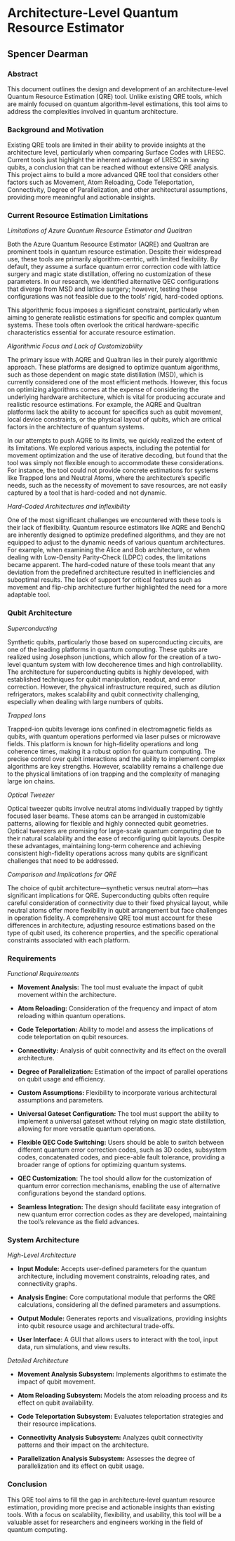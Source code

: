 # Architecture-Level Quantum Resource Estimator

## Spencer Dearman

### **Abstract**

This document outlines the design and development of an architecture-level Quantum Resource Estimation (QRE) tool. Unlike existing QRE tools, which are mainly focused on quantum algorithm-level estimations, this tool aims to address the complexities involved in quantum architecture.


### **Background and Motivation**

Existing QRE tools are limited in their ability to provide insights at the architecture level, particularly when comparing Surface Codes with LRESC. Current tools just highlight the inherent advantage of LRESC in saving qubits, a conclusion that can be reached without extensive QRE analysis. This project aims to build a more advanced QRE tool that considers other factors such as Movement, Atom Reloading, Code Teleportation, Connectivity, Degree of Parallelization, and other architectural assumptions, providing more meaningful and actionable insights.

 
### **Current Resource Estimation Limitations**

_Limitations of Azure Quantum Resource Estimator and Qualtran_

Both the Azure Quantum Resource Estimator (AQRE) and Qualtran are prominent tools in quantum resource estimation. Despite their widespread use, these tools are primarily algorithm-centric, with limited flexibility. By default, they assume a surface quantum error correction code with lattice surgery and magic state distillation, offering no customization of these parameters. In our research, we identified alternative QEC configurations that diverge from MSD and lattice surgery; however, testing these configurations was not feasible due to the tools’ rigid, hard-coded options.

This algorithmic focus imposes a significant constraint, particularly when aiming to generate realistic estimations for specific and complex quantum systems. These tools often overlook the critical hardware-specific characteristics essential for accurate resource estimation.

_Algorithmic Focus and Lack of Customizability_

The primary issue with AQRE and Qualtran lies in their purely algorithmic approach. These platforms are designed to optimize quantum algorithms, such as those dependent on magic state distillation (MSD), which is currently considered one of the most efficient methods. However, this focus on optimizing algorithms comes at the expense of considering the underlying hardware architecture, which is vital for producing accurate and realistic resource estimations. For example, the AQRE and Qualtran platforms lack the ability to account for specifics such as qubit movement, local device constraints, or the physical layout of qubits, which are critical factors in the architecture of quantum systems.

In our attempts to push AQRE to its limits, we quickly realized the extent of its limitations. We explored various aspects, including the potential for movement optimization and the use of iterative decoding, but found that the tool was simply not flexible enough to accommodate these considerations. For instance, the tool could not provide concrete estimations for systems like Trapped Ions and Neutral Atoms, where the architecture’s specific needs, such as the necessity of movement to save resources, are not easily captured by a tool that is hard-coded and not dynamic.

_Hard-Coded Architectures and Inflexibility_

One of the most significant challenges we encountered with these tools is their lack of flexibility. Quantum resource estimators like AQRE and BenchQ are inherently designed to optimize predefined algorithms, and they are not equipped to adjust to the dynamic needs of various quantum architectures. For example, when examining the Alice and Bob architecture, or when dealing with Low-Density Parity-Check (LDPC) codes, the limitations became apparent. The hard-coded nature of these tools meant that any deviation from the predefined architecture resulted in inefficiencies and suboptimal results. The lack of support for critical features such as movement and flip-chip architecture further highlighted the need for a more adaptable tool.

 
### **Qubit Architecture**

_Superconducting_

Synthetic qubits, particularly those based on superconducting circuits, are one of the leading platforms in quantum computing. These qubits are realized using Josephson junctions, which allow for the creation of a two-level quantum system with low decoherence times and high controllability. The architecture for superconducting qubits is highly developed, with established techniques for qubit manipulation, readout, and error correction. However, the physical infrastructure required, such as dilution refrigerators, makes scalability and qubit connectivity challenging, especially when dealing with large numbers of qubits.

_Trapped Ions_

Trapped-ion qubits leverage ions confined in electromagnetic fields as qubits, with quantum operations performed via laser pulses or microwave fields. This platform is known for high-fidelity operations and long coherence times, making it a robust option for quantum computing. The precise control over qubit interactions and the ability to implement complex algorithms are key strengths. However, scalability remains a challenge due to the physical limitations of ion trapping and the complexity of managing large ion chains.

_Optical Tweezer_

Optical tweezer qubits involve neutral atoms individually trapped by tightly focused laser beams. These atoms can be arranged in customizable patterns, allowing for flexible and highly connected qubit geometries. Optical tweezers are promising for large-scale quantum computing due to their natural scalability and the ease of reconfiguring qubit layouts. Despite these advantages, maintaining long-term coherence and achieving consistent high-fidelity operations across many qubits are significant challenges that need to be addressed.

_Comparison and Implications for QRE_

The choice of qubit architecture—synthetic versus neutral atom—has significant implications for QRE. Superconducting qubits often require careful consideration of connectivity due to their fixed physical layout, while neutral atoms offer more flexibility in qubit arrangement but face challenges in operation fidelity. A comprehensive QRE tool must account for these differences in architecture, adjusting resource estimations based on the type of qubit used, its coherence properties, and the specific operational constraints associated with each platform.

### **Requirements**

_Functional Requirements_

- **Movement Analysis:** The tool must evaluate the impact of qubit movement within the architecture.

- **Atom Reloading:** Consideration of the frequency and impact of atom reloading within quantum operations.

- **Code Teleportation:** Ability to model and assess the implications of code teleportation on qubit resources.

- **Connectivity:** Analysis of qubit connectivity and its effect on the overall architecture.

- **Degree of Parallelization:** Estimation of the impact of parallel operations on qubit usage and efficiency.

- **Custom Assumptions:** Flexibility to incorporate various architectural assumptions and parameters.

- **Universal Gateset Configuration:** The tool must support the ability to implement a universal gateset without relying on magic state distillation, allowing for more versatile quantum operations.

- **Flexible QEC Code Switching:** Users should be able to switch between different quantum error correction codes, such as 3D codes, subsystem codes, concatenated codes, and piece-able fault tolerance, providing a broader range of options for optimizing quantum systems.

- **QEC Customization:** The tool should allow for the customization of quantum error correction mechanisms, enabling the use of alternative configurations beyond the standard options.

- **Seamless Integration:** The design should facilitate easy integration of new quantum error correction codes as they are developed, maintaining the tool’s relevance as the field advances.

### **System Architecture**

_High-Level Architecture_

- **Input Module:** Accepts user-defined parameters for the quantum architecture, including movement constraints, reloading rates, and connectivity graphs.

- **Analysis Engine:** Core computational module that performs the QRE calculations, considering all the defined parameters and assumptions.

- **Output Module:** Generates reports and visualizations, providing insights into qubit resource usage and architectural trade-offs.

- **User Interface:** A GUI that allows users to interact with the tool, input data, run simulations, and view results.

_Detailed Architecture_

- **Movement Analysis Subsystem:** Implements algorithms to estimate the impact of qubit movement.

- **Atom Reloading Subsystem:** Models the atom reloading process and its effect on qubit availability.

- **Code Teleportation Subsystem:** Evaluates teleportation strategies and their resource implications.

- **Connectivity Analysis Subsystem:** Analyzes qubit connectivity patterns and their impact on the architecture.

- **Parallelization Analysis Subsystem:** Assesses the degree of parallelization and its effect on qubit usage.

### **Conclusion**

This QRE tool aims to fill the gap in architecture-level quantum resource estimation, providing more precise and actionable insights than existing tools. With a focus on scalability, flexibility, and usability, this tool will be a valuable asset for researchers and engineers working in the field of quantum computing.

